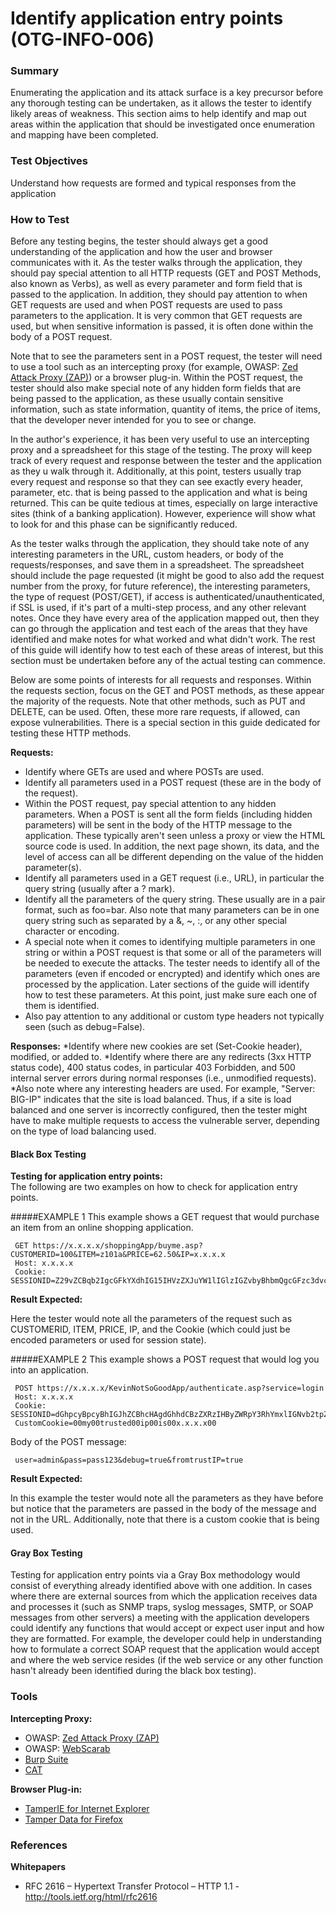 # Identify application entry points (OTG-INFO-006)


### Summary
Enumerating the application and its attack surface is a key precursor before any thorough testing can be undertaken, as it allows the tester to identify likely areas of weakness. This section aims to help identify and map out areas within the application that should be investigated once enumeration and mapping have been completed.


### Test Objectives

Understand how requests are formed and typical responses from the application


### How to Test

Before any testing begins, the tester should always get a good understanding of the application and how the user and browser communicates with it.  As the tester walks through the application, they should pay special attention to all HTTP requests (GET and POST Methods, also known as Verbs), as well as every parameter and form field that is passed to the application.  In addition, they should pay attention to when GET requests are used and when POST requests are used to pass parameters to the application.  It is very common that GET requests are used, but when sensitive information is passed, it is often done within the body of a POST request.


Note that to see the parameters sent in a POST request, the tester will need to use a tool such as an intercepting proxy (for example, OWASP: [Zed Attack Proxy (ZAP)](https://www.owasp.org/index.php/OWASP_Zed_Attack_Proxy_Project)) or a browser plug-in.  Within the POST request, the tester should also make special note of any hidden form fields that are being passed to the application, as these usually contain sensitive information, such as state information, quantity of items, the price of items, that the developer never intended for you to see or change.


In the author's experience, it has been very useful to use an intercepting proxy and a spreadsheet for this stage of the testing.  The proxy will keep track of every request and response between the tester and the application as they u walk through it.  Additionally, at this point, testers usually trap every request and response so that they can see exactly every header, parameter, etc. that is being passed to the application and what is being returned.  This can be quite tedious at times, especially on large interactive sites (think of a banking application). However, experience will show what to look for and this phase can be significantly reduced.


As the tester walks through the application, they should take note of any interesting parameters in the URL, custom headers, or body of the requests/responses, and save them in a spreadsheet.  The spreadsheet should include the page requested (it might be good to also add the request number from the proxy, for future reference), the interesting parameters, the type of request (POST/GET), if access is authenticated/unauthenticated, if SSL is used, if it's part of a multi-step process, and any other relevant notes.  Once they have every area of the application mapped out, then they can go through the application and test each of the areas that they have identified and make notes for what worked and what didn't work.  The rest of this guide will identify how to test each of these areas of interest, but this section must be undertaken before any of the actual testing can commence.


Below are some points of interests for all requests and responses.  Within the requests section, focus on the GET and POST methods, as these appear the majority of the requests.  Note that other methods, such as PUT and DELETE, can be used. Often, these more rare requests, if allowed, can expose vulnerabilities.  There is a special section in this guide dedicated for testing these HTTP methods.


**Requests:**
* Identify where GETs are used and where POSTs are used.
* Identify all parameters used in a POST request (these are in the body of the request).
* Within the POST request, pay special attention to any hidden parameters.  When a POST is sent all the form fields (including hidden parameters) will be sent in the body of the HTTP message to the application.  These typically aren't seen unless a proxy or view the HTML source code is used.  In addition, the next page shown, its data, and the level of access can all be different depending on the value of the hidden parameter(s).
* Identify all parameters used in a GET request (i.e., URL), in particular the query string (usually after a ? mark).
* Identify all the parameters of the query string. These usually are in a pair format, such as foo=bar. Also note that many parameters can be in one query string such as separated by a &, ~, :, or any other special character or encoding.
* A special note when it comes to identifying multiple parameters in one string or within a POST request is that some or all of the parameters will be needed to execute the attacks.  The tester needs to identify all of the parameters (even if encoded or encrypted) and identify which ones are processed by the application.  Later sections of the guide will identify how to test these parameters. At this point, just make sure each one of them is identified.
* Also pay attention to any additional or custom type headers not typically seen (such as debug=False).


**Responses:**
*Identify where new cookies are set (Set-Cookie header), modified, or added to.
*Identify where there are any redirects (3xx HTTP status code), 400 status codes, in particular 403 Forbidden, and 500 internal server errors during normal responses (i.e., unmodified requests).
*Also note where any interesting headers are used. For example, "Server: BIG-IP" indicates that the site is load balanced. Thus, if a site is load balanced and one server is incorrectly configured, then the tester might have to make multiple requests to access the vulnerable server, depending on the type of load balancing used.


#### Black Box Testing
**Testing for application entry points:** <br>
The following are two examples on how to check for application entry points.<br>


#####EXAMPLE 1
This example shows a GET request that would purchase an item from an online shopping application.
```
 GET https://x.x.x.x/shoppingApp/buyme.asp?CUSTOMERID=100&ITEM=z101a&PRICE=62.50&IP=x.x.x.x
 Host: x.x.x.x
 Cookie: SESSIONID=Z29vZCBqb2IgcGFkYXdhIG15IHVzZXJuYW1lIGlzIGZvbyBhbmQgcGFzc3dvcmQgaXMgYmFy
```

**Result Expected:**

Here the tester would note all the parameters of the request such as CUSTOMERID, ITEM, PRICE, IP, and the Cookie (which could just be encoded parameters or used for session state).


#####EXAMPLE 2
This example shows a POST request that would log you into an application.
```
 POST https://x.x.x.x/KevinNotSoGoodApp/authenticate.asp?service=login
 Host: x.x.x.x
 Cookie: SESSIONID=dGhpcyBpcyBhIGJhZCBhcHAgdGhhdCBzZXRzIHByZWRpY3RhYmxlIGNvb2tpZXMgYW5kIG1pbmUgaXMgMTIzNA
 CustomCookie=00my00trusted00ip00is00x.x.x.x00
```

Body of the POST message:
```
 user=admin&pass=pass123&debug=true&fromtrustIP=true
```

**Result Expected:**

In this example the tester would note all the parameters as they have before but notice that the parameters are passed in the body of the message and not in the URL.  Additionally, note that there is a custom cookie that is being used.


#### Gray Box Testing

Testing for application entry points via a Gray Box methodology would consist of everything already identified above with one addition.  In cases where there are external sources from which the application receives data and processes it (such as SNMP traps, syslog messages, SMTP, or SOAP messages from other servers) a meeting with the application developers could identify any functions that would accept or expect user input and how they are formatted.  For example, the developer could help in understanding how to formulate a correct SOAP request that the application would accept and where the web service resides (if the web service or any other function hasn't already been identified during the black box testing).


### Tools

**Intercepting Proxy:**<br>

* OWASP: [Zed Attack Proxy (ZAP)](https://www.owasp.org/index.php/OWASP_Zed_Attack_Proxy_Project)
* OWASP: [WebScarab](https://www.owasp.org/index.php/OWASP_WebScarab_Project)
* [Burp Suite](http://www.portswigger.net/burp/)
* [CAT](http://www.contextis.com/research/tools/cat/)


**Browser Plug-in:**<br>

* [TamperIE for Internet Explorer](http://www.bayden.com/TamperIE/)
* [Tamper Data for Firefox](https://addons.mozilla.org/en-US/firefox/addon/966)


### References

**Whitepapers**<br>

* RFC 2616 – Hypertext Transfer Protocol – HTTP 1.1 -
http://tools.ietf.org/html/rfc2616
